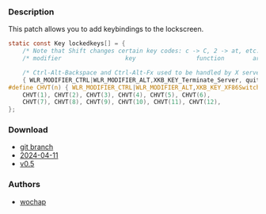 ### Description
This patch allows you to add keybindings to the lockscreen.

```c
static const Key lockedkeys[] = {
	/* Note that Shift changes certain key codes: c -> C, 2 -> at, etc. */
	/* modifier                  key                 function        argument */

	/* Ctrl-Alt-Backspace and Ctrl-Alt-Fx used to be handled by X server */
	{ WLR_MODIFIER_CTRL|WLR_MODIFIER_ALT,XKB_KEY_Terminate_Server, quit, {0} },
#define CHVT(n) { WLR_MODIFIER_CTRL|WLR_MODIFIER_ALT,XKB_KEY_XF86Switch_VT_##n, chvt, {.ui = (n)} }
	CHVT(1), CHVT(2), CHVT(3), CHVT(4), CHVT(5), CHVT(6),
	CHVT(7), CHVT(8), CHVT(9), CHVT(10), CHVT(11), CHVT(12),
};
```

### Download
- [git branch](https://codeberg.org/wochap/dwl/src/branch/v0.5/lockedkeys)
- [2024-04-11](https://codeberg.org/dwl/dwl-patches/raw/commit/fc4146f3068dcd46035a2a11fe9d6109a97ae6d6/lockedkeys/lockedkeys.patch)
- [v0.5](https://codeberg.org/dwl/dwl-patches/raw/commit/2a6560c167e5c9afc5598ac5431d23d90de8846c/lockedkeys/lockedkeys.patch)

### Authors
- [wochap](https://codeberg.org/wochap)
